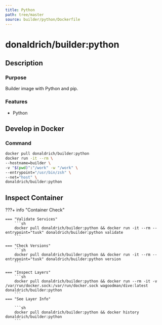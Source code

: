 ```yaml
---
title: Python
path: tree/master
source: builder/python/Dockerfile
---
```


# donaldrich/builder:python

## Description

### Purpose

Builder image with Python and pip.

### Features

- Python

## Develop in Docker

### Command

```sh
docker pull donaldrich/builder:python
docker run -it --rm \
--hostname=builder \
-v "$(pwd)":"/work" -w "/work" \
--entrypoint="/usr/bin/zsh" \
--net="host" \
donaldrich/builder:python
```

## Inspect Container

???+ info "Container Check"

    === "Validate Services"
        ```sh
        docker pull donaldrich/builder:python && docker run -it --rm --entrypoint="tusk" donaldrich/builder:python validate
        ```

    === "Check Versions"
        ```sh
        docker pull donaldrich/builder:python && docker run -it --rm --entrypoint="tusk" donaldrich/builder:python version
        ```

    === "Inspect Layers"
        ```sh
        docker pull donaldrich/builder:python && docker run --rm -it -v /var/run/docker.sock:/var/run/docker.sock wagoodman/dive:latest donaldrich/builder:python
        ```
    === "See Layer Info"

        ```sh
        docker pull donaldrich/builder:python && docker history donaldrich/builder:python
        ```
